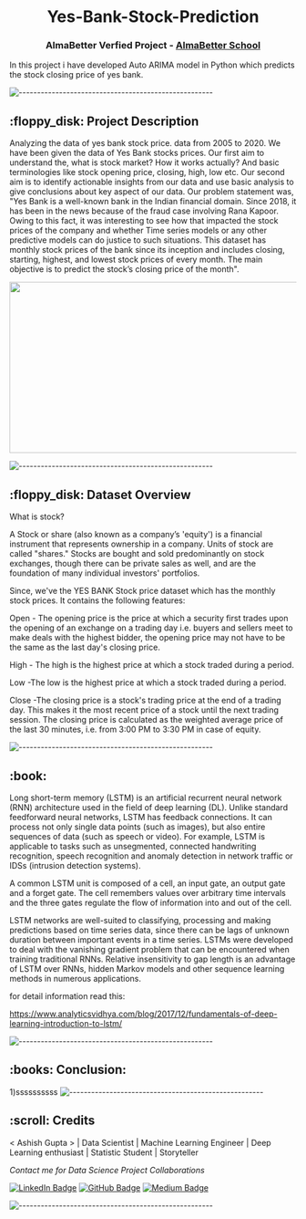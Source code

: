 <h1 align="center"> Yes-Bank-Stock-Prediction </h1>

<h3 align="center"> AlmaBetter Verfied Project - <a href="https://www.almabetter.com/"> AlmaBetter School </a> </h5>

<p>In this project i have developed Auto ARIMA model in Python which predicts the stock closing price of yes bank.</p>

![-----------------------------------------------------](https://raw.githubusercontent.com/andreasbm/readme/master/assets/lines/rainbow.png)

<h2> :floppy_disk: Project Description</h2>

Analyzing the data of yes bank stock price. data from 2005 to 2020.
We have been given the data of Yes Bank stocks prices. Our first aim to understand the, what is stock market? How it works actually? And basic terminologies like stock opening price, closing, high, low etc. Our second aim is to identify actionable insights from our data and use basic analysis to give conclusions about key aspect of our data.
      Our problem statement was, "Yes Bank is a well-known bank in the Indian financial domain. Since 2018, it has been in the news because of the fraud case involving Rana Kapoor. Owing to this fact, it was interesting to see how that impacted the stock prices of the company and whether Time series models or any other predictive models can do justice to such situations. This dataset has monthly stock prices of the bank since its inception and includes closing, starting, highest, and lowest stock prices of every month. The main objective is to predict the stock’s closing price of the month".
      
 <img target="_blank" src="https://encrypted-tbn0.gstatic.com/images?q=tbn:ANd9GcQTRv3JihQuhGdRxFQGzt5mvuc6QGuQ_q_hkw&usqp=CAU.jpg" width=1000; height=300>
 
 ![-----------------------------------------------------](https://raw.githubusercontent.com/andreasbm/readme/master/assets/lines/rainbow.png)
 
 <h2> :floppy_disk: Dataset Overview</h2>

What is stock?

A Stock or share (also known as a company’s 'equity') is a financial instrument that represents ownership in a company. Units of stock are called "shares." Stocks are bought and sold predominantly on stock exchanges, though there can be private sales as well, and are the foundation of many individual investors' portfolios.

Since, we've the YES BANK Stock price dataset which has the monthly stock prices. It contains the following features:

Open - The opening price is the price at which a security first trades upon the opening of an exchange on a trading day i.e. buyers and sellers meet to make deals with the highest bidder, the opening price may not have to be the same as the last day's closing price.

High - The high is the highest price at which a stock traded during a period.

Low -The low is the highest price at which a stock traded during a period.

Close -The closing price is a stock's trading price at the end of a trading day. This makes it the most recent price of a stock until the next trading session. The closing price is calculated as the weighted average price of the last 30 minutes, i.e. from 3:00 PM to 3:30 PM in case of equity.

![-----------------------------------------------------](https://raw.githubusercontent.com/andreasbm/readme/master/assets/lines/rainbow.png)

<h2> :book: </h2>
Long short-term memory (LSTM) is an artificial recurrent neural network (RNN) architecture used in the field of deep learning (DL). Unlike standard feedforward neural networks, LSTM has feedback connections. It can process not only single data points (such as images), but also entire sequences of data (such as speech or video). For example, LSTM is applicable to tasks such as unsegmented, connected handwriting recognition, speech recognition and anomaly detection in network traffic or IDSs (intrusion detection systems).

A common LSTM unit is composed of a cell, an input gate, an output gate and a forget gate. The cell remembers values over arbitrary time intervals and the three gates regulate the flow of information into and out of the cell.

LSTM networks are well-suited to classifying, processing and making predictions based on time series data, since there can be lags of unknown duration between important events in a time series. LSTMs were developed to deal with the vanishing gradient problem that can be encountered when training traditional RNNs. Relative insensitivity to gap length is an advantage of LSTM over RNNs, hidden Markov models and other sequence learning methods in numerous applications.

for detail information read this:

https://www.analyticsvidhya.com/blog/2017/12/fundamentals-of-deep-learning-introduction-to-lstm/

![-----------------------------------------------------](https://raw.githubusercontent.com/andreasbm/readme/master/assets/lines/rainbow.png)

<h2> :books: Conclusion:</h2>

1)ssssssssss
![-----------------------------------------------------](https://raw.githubusercontent.com/andreasbm/readme/master/assets/lines/rainbow.png)

<!-- CREDITS -->
<h2 id="credits"> :scroll: Credits</h2>

< Ashish Gupta > | Data Scientist | Machine Learning Engineer | Deep Learning enthusiast | Statistic Student | Storyteller

<p> <i> Contact me for Data Science Project Collaborations</i></p>


[![LinkedIn Badge](https://img.shields.io/badge/LinkedIn-ashishgupta45?style=for-the-badge&logo=linkedin&logoColor=white)](https://www.linkedin.com/in/ashishgupta45)
[![GitHub Badge](https://img.shields.io/badge/GitHub-Ashishgupta45?style=for-the-badge&logo=github&logoColor=white)](https://github.com/Ashishgupta45)
[![Medium Badge](https://img.shields.io/badge/Medium-1DA1F2?style=for-the-badge&logo=medium&logoColor=white)](https://ashishgupta45.medium.com)


![-----------------------------------------------------](https://raw.githubusercontent.com/andreasbm/readme/master/assets/lines/rainbow.png)
